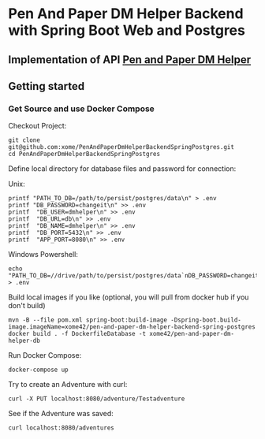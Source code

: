 # Pen And Paper DM Helper Backend with Spring Boot Web and Postgres
## Implementation of API [Pen and Paper DM Helper](https://github.com/xome/PenAndPaperHelperOpenApi)

## Getting started
### Get Source and use Docker Compose 

Checkout Project:
```shell
git clone git@github.com:xome/PenAndPaperDmHelperBackendSpringPostgres.git
cd PenAndPaperDmHelperBackendSpringPostgres
```

Define local directory for database files and password for connection:

Unix:
```shell
printf "PATH_TO_DB=/path/to/persist/postgres/data\n" > .env
printf "DB_PASSWORD=changeit\n" >> .env
printf  "DB_USER=dmhelper\n" >> .env
printf  "DB_URL=db\n" >> .env
printf  "DB_NAME=dmhelper\n" >> .env
printf  "DB_PORT=5432\n" >> .env
printf  "APP_PORT=8080\n" >> .env
```

Windows Powershell:
```shell
echo "PATH_TO_DB=//drive/path/to/persist/postgres/data`nDB_PASSWORD=changeit`nDB_USER=dmhelper`nDB_URL=db`nDB_NAME=dmhelper`nDB_PORT=5432`nAPP_PORT=8080`n`" > .env
```

Build local images if you like (optional, you will pull from docker hub if you don't build)
```shell
mvn -B --file pom.xml spring-boot:build-image -Dspring-boot.build-image.imageName=xome42/pen-and-paper-dm-helper-backend-spring-postgres
docker build . -f DockerfileDatabase -t xome42/pen-and-paper-dm-helper-db
```

Run Docker Compose:
```shell
docker-compose up
```

Try to create an Adventure with curl:
```shell
curl -X PUT localhost:8080/adventure/Testadventure
```

See if the Adventure was saved:
```shell
curl localhost:8080/adventures
```

